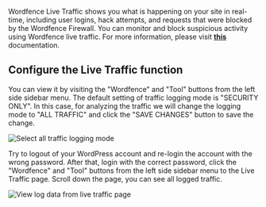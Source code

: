 Wordfence Live Traffic shows you what is happening on your site in real-time, including user logins, hack attempts, and requests that were blocked by the Wordfence Firewall. You can monitor and block suspicious activity using Wordfence live traffic. For more information, please visit [**this**](https://www.wordfence.com/help/tools/live-traffic/?utm_source=plugin&utm_medium=pluginUI&utm_campaign=docsIcon) documentation.

## Configure the Live Traffic function

You can view it by visiting the "Wordfence" and "Tool" buttons from the left side sidebar menu. The default setting of traffic logging mode is "SECURITY ONLY". In this case, for analyzing the traffic we will change the logging mode to "ALL TRAFFIC" and click the "SAVE CHANGES" button to save the change.

![Select all traffic logging mode](https://raw.githubusercontent.com/HKSSY/katacoda-scenarios/main/wordpresssecurity/improve_system_security/image/wordfence_live_traffic_mode.png)

Try to logout of your WordPress account and re-login the account with the wrong password. After that, login with the correct password, click the "Wordfence" and "Tool" buttons from the left side sidebar menu to the Live Traffic page. Scroll down the page, you can see all logged traffic. 

![View log data from live traffic page](https://raw.githubusercontent.com/HKSSY/katacoda-scenarios/main/wordpresssecurity/improve_system_security/image/wordfence_live_traffic_mode.png)

